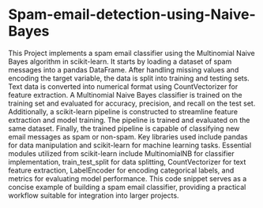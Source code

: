 # Spam-email-detection-using-Naive-Bayes
This Project implements a spam email classifier using the Multinomial Naive Bayes algorithm in scikit-learn. It starts by loading a dataset of spam messages into a pandas DataFrame. After handling missing values and encoding the target variable, the data is split into training and testing sets. Text data is converted into numerical format using CountVectorizer for feature extraction. A Multinomial Naive Bayes classifier is trained on the training set and evaluated for accuracy, precision, and recall on the test set. Additionally, a scikit-learn pipeline is constructed to streamline feature extraction and model training. The pipeline is trained and evaluated on the same dataset. Finally, the trained pipeline is capable of classifying new email messages as spam or non-spam. Key libraries used include pandas for data manipulation and scikit-learn for machine learning tasks. Essential modules utilized from scikit-learn include MultinomialNB for classifier implementation, train_test_split for data splitting, CountVectorizer for text feature extraction, LabelEncoder for encoding categorical labels, and metrics for evaluating model performance. This code snippet serves as a concise example of building a spam email classifier, providing a practical workflow suitable for integration into larger projects.
